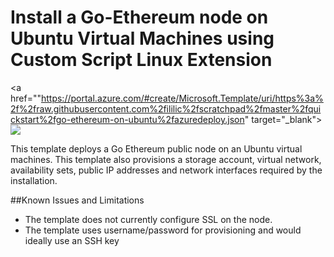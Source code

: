 # Install a Go-Ethereum node on Ubuntu Virtual Machines using Custom Script Linux Extension

<a href=""https://portal.azure.com/#create/Microsoft.Template/uri/https%3a%2f%2fraw.githubusercontent.com%2fililic%2fscratchpad%2fmaster%2fquickstart%2fgo-ethereum-on-ubuntu%2fazuredeploy.json" target="_blank">
    <img src="http://azuredeploy.net/deploybutton.png"/>
</a>

This template deploys a Go Ethereum public node on an Ubuntu virtual machines. This template also provisions a storage account, virtual network, availability sets, public IP addresses and network interfaces required by the installation.

##Known Issues and Limitations
- The template does not currently configure SSL on the node.
- The template uses username/password for provisioning and would ideally use an SSH key
